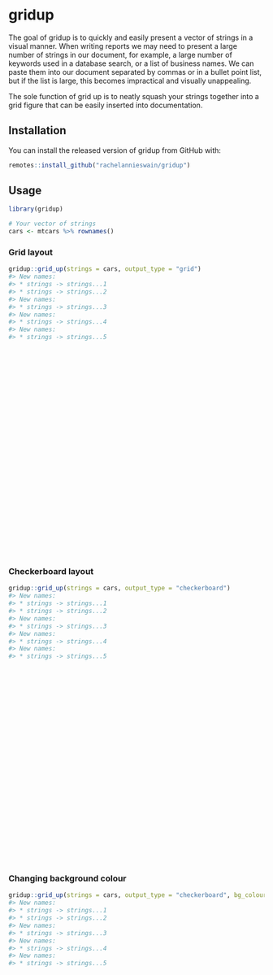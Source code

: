 
<!-- README.md is generated from README.Rmd. Please edit that file -->

# gridup

<!-- badges: start -->
<!-- badges: end -->

The goal of gridup is to quickly and easily present a vector of strings
in a visual manner. When writing reports we may need to present a large
number of strings in our document, for example, a large number of
keywords used in a database search, or a list of business names. We can
paste them into our document separated by commas or in a bullet point
list, but if the list is large, this becomes impractical and visually
unappealing.

The sole function of grid up is to neatly squash your strings together
into a grid figure that can be easily inserted into documentation.

## Installation

You can install the released version of gridup from GitHub with:

``` r
remotes::install_github("rachelannieswain/gridup")
```

## Usage

``` r
library(gridup)

# Your vector of strings
cars <- mtcars %>% rownames()
```

### Grid layout

``` r
gridup::grid_up(strings = cars, output_type = "grid")
#> New names:
#> * strings -> strings...1
#> * strings -> strings...2
#> New names:
#> * strings -> strings...3
#> New names:
#> * strings -> strings...4
#> New names:
#> * strings -> strings...5
```

<div id="eojwufiwvn" style="overflow-x:auto;overflow-y:auto;width:auto;height:auto;">
<style>@import url("https://fonts.googleapis.com/css2?family=Work+Sans:ital,wght@0,100;0,200;0,300;0,400;0,500;0,600;0,700;0,800;0,900;1,100;1,200;1,300;1,400;1,500;1,600;1,700;1,800;1,900&display=swap");
html {
  font-family: 'Work Sans', -apple-system, BlinkMacSystemFont, 'Segoe UI', Roboto, Oxygen, Ubuntu, Cantarell, 'Helvetica Neue', 'Fira Sans', 'Droid Sans', Arial, sans-serif;
}

#eojwufiwvn .gt_table {
  display: table;
  border-collapse: collapse;
  margin-left: auto;
  margin-right: auto;
  color: #333333;
  font-size: 13px;
  font-weight: normal;
  font-style: normal;
  background-color: #FFFFFF;
  width: auto;
  border-top-style: solid;
  border-top-width: 2px;
  border-top-color: #A8A8A8;
  border-right-style: none;
  border-right-width: 2px;
  border-right-color: #D3D3D3;
  border-bottom-style: solid;
  border-bottom-width: 2px;
  border-bottom-color: #A8A8A8;
  border-left-style: none;
  border-left-width: 2px;
  border-left-color: #D3D3D3;
}

#eojwufiwvn .gt_heading {
  background-color: #FFFFFF;
  text-align: center;
  border-bottom-color: #FFFFFF;
  border-left-style: none;
  border-left-width: 1px;
  border-left-color: #D3D3D3;
  border-right-style: none;
  border-right-width: 1px;
  border-right-color: #D3D3D3;
}

#eojwufiwvn .gt_title {
  color: #333333;
  font-size: 125%;
  font-weight: initial;
  padding-top: 4px;
  padding-bottom: 4px;
  border-bottom-color: #FFFFFF;
  border-bottom-width: 0;
}

#eojwufiwvn .gt_subtitle {
  color: #333333;
  font-size: 85%;
  font-weight: initial;
  padding-top: 0;
  padding-bottom: 4px;
  border-top-color: #FFFFFF;
  border-top-width: 0;
}

#eojwufiwvn .gt_bottom_border {
  border-bottom-style: solid;
  border-bottom-width: 2px;
  border-bottom-color: #D3D3D3;
}

#eojwufiwvn .gt_col_headings {
  border-top-style: solid;
  border-top-width: 2px;
  border-top-color: #D3D3D3;
  border-bottom-style: solid;
  border-bottom-width: 2px;
  border-bottom-color: #D3D3D3;
  border-left-style: none;
  border-left-width: 1px;
  border-left-color: #D3D3D3;
  border-right-style: none;
  border-right-width: 1px;
  border-right-color: #D3D3D3;
}

#eojwufiwvn .gt_col_heading {
  color: #333333;
  background-color: #FFFFFF;
  font-size: 100%;
  font-weight: normal;
  text-transform: inherit;
  border-left-style: none;
  border-left-width: 1px;
  border-left-color: #D3D3D3;
  border-right-style: none;
  border-right-width: 1px;
  border-right-color: #D3D3D3;
  vertical-align: bottom;
  padding-top: 5px;
  padding-bottom: 6px;
  padding-left: 5px;
  padding-right: 5px;
  overflow-x: hidden;
}

#eojwufiwvn .gt_column_spanner_outer {
  color: #333333;
  background-color: #FFFFFF;
  font-size: 100%;
  font-weight: normal;
  text-transform: inherit;
  padding-top: 0;
  padding-bottom: 0;
  padding-left: 4px;
  padding-right: 4px;
}

#eojwufiwvn .gt_column_spanner_outer:first-child {
  padding-left: 0;
}

#eojwufiwvn .gt_column_spanner_outer:last-child {
  padding-right: 0;
}

#eojwufiwvn .gt_column_spanner {
  border-bottom-style: solid;
  border-bottom-width: 2px;
  border-bottom-color: #D3D3D3;
  vertical-align: bottom;
  padding-top: 5px;
  padding-bottom: 6px;
  overflow-x: hidden;
  display: inline-block;
  width: 100%;
}

#eojwufiwvn .gt_group_heading {
  padding: 8px;
  color: #333333;
  background-color: #FFFFFF;
  font-size: 100%;
  font-weight: initial;
  text-transform: inherit;
  border-top-style: solid;
  border-top-width: 2px;
  border-top-color: #D3D3D3;
  border-bottom-style: solid;
  border-bottom-width: 2px;
  border-bottom-color: #D3D3D3;
  border-left-style: none;
  border-left-width: 1px;
  border-left-color: #D3D3D3;
  border-right-style: none;
  border-right-width: 1px;
  border-right-color: #D3D3D3;
  vertical-align: middle;
}

#eojwufiwvn .gt_empty_group_heading {
  padding: 0.5px;
  color: #333333;
  background-color: #FFFFFF;
  font-size: 100%;
  font-weight: initial;
  border-top-style: solid;
  border-top-width: 2px;
  border-top-color: #D3D3D3;
  border-bottom-style: solid;
  border-bottom-width: 2px;
  border-bottom-color: #D3D3D3;
  vertical-align: middle;
}

#eojwufiwvn .gt_from_md > :first-child {
  margin-top: 0;
}

#eojwufiwvn .gt_from_md > :last-child {
  margin-bottom: 0;
}

#eojwufiwvn .gt_row {
  padding-top: 20px;
  padding-bottom: 20px;
  padding-left: 5px;
  padding-right: 5px;
  margin: 10px;
  border-top-style: solid;
  border-top-width: 1px;
  border-top-color: #D3D3D3;
  border-left-style: none;
  border-left-width: 1px;
  border-left-color: #D3D3D3;
  border-right-style: none;
  border-right-width: 1px;
  border-right-color: #D3D3D3;
  vertical-align: middle;
  overflow-x: hidden;
}

#eojwufiwvn .gt_stub {
  color: #333333;
  background-color: #FFFFFF;
  font-size: 100%;
  font-weight: initial;
  text-transform: inherit;
  border-right-style: solid;
  border-right-width: 2px;
  border-right-color: #D3D3D3;
  padding-left: 12px;
}

#eojwufiwvn .gt_summary_row {
  color: #333333;
  background-color: #FFFFFF;
  text-transform: inherit;
  padding-top: 8px;
  padding-bottom: 8px;
  padding-left: 5px;
  padding-right: 5px;
}

#eojwufiwvn .gt_first_summary_row {
  padding-top: 8px;
  padding-bottom: 8px;
  padding-left: 5px;
  padding-right: 5px;
  border-top-style: solid;
  border-top-width: 2px;
  border-top-color: #D3D3D3;
}

#eojwufiwvn .gt_grand_summary_row {
  color: #333333;
  background-color: #FFFFFF;
  text-transform: inherit;
  padding-top: 8px;
  padding-bottom: 8px;
  padding-left: 5px;
  padding-right: 5px;
}

#eojwufiwvn .gt_first_grand_summary_row {
  padding-top: 8px;
  padding-bottom: 8px;
  padding-left: 5px;
  padding-right: 5px;
  border-top-style: double;
  border-top-width: 6px;
  border-top-color: #D3D3D3;
}

#eojwufiwvn .gt_striped {
  background-color: rgba(128, 128, 128, 0.05);
}

#eojwufiwvn .gt_table_body {
  border-top-style: solid;
  border-top-width: 2px;
  border-top-color: #D3D3D3;
  border-bottom-style: solid;
  border-bottom-width: 2px;
  border-bottom-color: #D3D3D3;
}

#eojwufiwvn .gt_footnotes {
  color: #333333;
  background-color: #FFFFFF;
  border-bottom-style: none;
  border-bottom-width: 2px;
  border-bottom-color: #D3D3D3;
  border-left-style: none;
  border-left-width: 2px;
  border-left-color: #D3D3D3;
  border-right-style: none;
  border-right-width: 2px;
  border-right-color: #D3D3D3;
}

#eojwufiwvn .gt_footnote {
  margin: 0px;
  font-size: 90%;
  padding: 4px;
}

#eojwufiwvn .gt_sourcenotes {
  color: #333333;
  background-color: #FFFFFF;
  border-bottom-style: none;
  border-bottom-width: 2px;
  border-bottom-color: #D3D3D3;
  border-left-style: none;
  border-left-width: 2px;
  border-left-color: #D3D3D3;
  border-right-style: none;
  border-right-width: 2px;
  border-right-color: #D3D3D3;
}

#eojwufiwvn .gt_sourcenote {
  font-size: 90%;
  padding: 4px;
}

#eojwufiwvn .gt_left {
  text-align: left;
}

#eojwufiwvn .gt_center {
  text-align: center;
}

#eojwufiwvn .gt_right {
  text-align: right;
  font-variant-numeric: tabular-nums;
}

#eojwufiwvn .gt_font_normal {
  font-weight: normal;
}

#eojwufiwvn .gt_font_bold {
  font-weight: bold;
}

#eojwufiwvn .gt_font_italic {
  font-style: italic;
}

#eojwufiwvn .gt_super {
  font-size: 65%;
}

#eojwufiwvn .gt_footnote_marks {
  font-style: italic;
  font-weight: normal;
  font-size: 65%;
}
</style>
<table class="gt_table" style="table-layout: fixed;; width: 0px">
  <colgroup>
    <col style="width:100px;"/>
    <col style="width:100px;"/>
    <col style="width:100px;"/>
    <col style="width:100px;"/>
    <col style="width:100px;"/>
  </colgroup>
  
  
  <tbody class="gt_table_body">
    <tr><td class="gt_row gt_center" style="background-color: #E5E5E5; border-left-width: 4px; border-left-style: solid; border-left-color: white; border-right-width: 4px; border-right-style: solid; border-right-color: white; border-top-width: 4px; border-top-style: solid; border-top-color: white; border-bottom-width: 4px; border-bottom-style: solid; border-bottom-color: white;">Mazda RX4</td>
<td class="gt_row gt_center" style="background-color: #E5E5E5; border-left-width: 4px; border-left-style: solid; border-left-color: white; border-right-width: 4px; border-right-style: solid; border-right-color: white; border-top-width: 4px; border-top-style: solid; border-top-color: white; border-bottom-width: 4px; border-bottom-style: solid; border-bottom-color: white;">Mazda RX4 Wag</td>
<td class="gt_row gt_center" style="background-color: #E5E5E5; border-left-width: 4px; border-left-style: solid; border-left-color: white; border-right-width: 4px; border-right-style: solid; border-right-color: white; border-top-width: 4px; border-top-style: solid; border-top-color: white; border-bottom-width: 4px; border-bottom-style: solid; border-bottom-color: white;">Datsun 710</td>
<td class="gt_row gt_center" style="background-color: #E5E5E5; border-left-width: 4px; border-left-style: solid; border-left-color: white; border-right-width: 4px; border-right-style: solid; border-right-color: white; border-top-width: 4px; border-top-style: solid; border-top-color: white; border-bottom-width: 4px; border-bottom-style: solid; border-bottom-color: white;">Hornet 4 Drive</td>
<td class="gt_row gt_center" style="background-color: #E5E5E5; border-left-width: 4px; border-left-style: solid; border-left-color: white; border-right-width: 4px; border-right-style: solid; border-right-color: white; border-top-width: 4px; border-top-style: solid; border-top-color: white; border-bottom-width: 4px; border-bottom-style: solid; border-bottom-color: white;">Hornet Sportabout</td></tr>
    <tr><td class="gt_row gt_center" style="background-color: #E5E5E5; border-left-width: 4px; border-left-style: solid; border-left-color: white; border-right-width: 4px; border-right-style: solid; border-right-color: white; border-top-width: 4px; border-top-style: solid; border-top-color: white; border-bottom-width: 4px; border-bottom-style: solid; border-bottom-color: white;">Valiant</td>
<td class="gt_row gt_center" style="background-color: #E5E5E5; border-left-width: 4px; border-left-style: solid; border-left-color: white; border-right-width: 4px; border-right-style: solid; border-right-color: white; border-top-width: 4px; border-top-style: solid; border-top-color: white; border-bottom-width: 4px; border-bottom-style: solid; border-bottom-color: white;">Duster 360</td>
<td class="gt_row gt_center" style="background-color: #E5E5E5; border-left-width: 4px; border-left-style: solid; border-left-color: white; border-right-width: 4px; border-right-style: solid; border-right-color: white; border-top-width: 4px; border-top-style: solid; border-top-color: white; border-bottom-width: 4px; border-bottom-style: solid; border-bottom-color: white;">Merc 240D</td>
<td class="gt_row gt_center" style="background-color: #E5E5E5; border-left-width: 4px; border-left-style: solid; border-left-color: white; border-right-width: 4px; border-right-style: solid; border-right-color: white; border-top-width: 4px; border-top-style: solid; border-top-color: white; border-bottom-width: 4px; border-bottom-style: solid; border-bottom-color: white;">Merc 230</td>
<td class="gt_row gt_center" style="background-color: #E5E5E5; border-left-width: 4px; border-left-style: solid; border-left-color: white; border-right-width: 4px; border-right-style: solid; border-right-color: white; border-top-width: 4px; border-top-style: solid; border-top-color: white; border-bottom-width: 4px; border-bottom-style: solid; border-bottom-color: white;">Merc 280</td></tr>
    <tr><td class="gt_row gt_center" style="background-color: #E5E5E5; border-left-width: 4px; border-left-style: solid; border-left-color: white; border-right-width: 4px; border-right-style: solid; border-right-color: white; border-top-width: 4px; border-top-style: solid; border-top-color: white; border-bottom-width: 4px; border-bottom-style: solid; border-bottom-color: white;">Merc 280C</td>
<td class="gt_row gt_center" style="background-color: #E5E5E5; border-left-width: 4px; border-left-style: solid; border-left-color: white; border-right-width: 4px; border-right-style: solid; border-right-color: white; border-top-width: 4px; border-top-style: solid; border-top-color: white; border-bottom-width: 4px; border-bottom-style: solid; border-bottom-color: white;">Merc 450SE</td>
<td class="gt_row gt_center" style="background-color: #E5E5E5; border-left-width: 4px; border-left-style: solid; border-left-color: white; border-right-width: 4px; border-right-style: solid; border-right-color: white; border-top-width: 4px; border-top-style: solid; border-top-color: white; border-bottom-width: 4px; border-bottom-style: solid; border-bottom-color: white;">Merc 450SL</td>
<td class="gt_row gt_center" style="background-color: #E5E5E5; border-left-width: 4px; border-left-style: solid; border-left-color: white; border-right-width: 4px; border-right-style: solid; border-right-color: white; border-top-width: 4px; border-top-style: solid; border-top-color: white; border-bottom-width: 4px; border-bottom-style: solid; border-bottom-color: white;">Merc 450SLC</td>
<td class="gt_row gt_center" style="background-color: #E5E5E5; border-left-width: 4px; border-left-style: solid; border-left-color: white; border-right-width: 4px; border-right-style: solid; border-right-color: white; border-top-width: 4px; border-top-style: solid; border-top-color: white; border-bottom-width: 4px; border-bottom-style: solid; border-bottom-color: white;">Cadillac Fleetwood</td></tr>
    <tr><td class="gt_row gt_center" style="background-color: #E5E5E5; border-left-width: 4px; border-left-style: solid; border-left-color: white; border-right-width: 4px; border-right-style: solid; border-right-color: white; border-top-width: 4px; border-top-style: solid; border-top-color: white; border-bottom-width: 4px; border-bottom-style: solid; border-bottom-color: white;">Lincoln Continental</td>
<td class="gt_row gt_center" style="background-color: #E5E5E5; border-left-width: 4px; border-left-style: solid; border-left-color: white; border-right-width: 4px; border-right-style: solid; border-right-color: white; border-top-width: 4px; border-top-style: solid; border-top-color: white; border-bottom-width: 4px; border-bottom-style: solid; border-bottom-color: white;">Chrysler Imperial</td>
<td class="gt_row gt_center" style="background-color: #E5E5E5; border-left-width: 4px; border-left-style: solid; border-left-color: white; border-right-width: 4px; border-right-style: solid; border-right-color: white; border-top-width: 4px; border-top-style: solid; border-top-color: white; border-bottom-width: 4px; border-bottom-style: solid; border-bottom-color: white;">Fiat 128</td>
<td class="gt_row gt_center" style="background-color: #E5E5E5; border-left-width: 4px; border-left-style: solid; border-left-color: white; border-right-width: 4px; border-right-style: solid; border-right-color: white; border-top-width: 4px; border-top-style: solid; border-top-color: white; border-bottom-width: 4px; border-bottom-style: solid; border-bottom-color: white;">Honda Civic</td>
<td class="gt_row gt_center" style="background-color: #E5E5E5; border-left-width: 4px; border-left-style: solid; border-left-color: white; border-right-width: 4px; border-right-style: solid; border-right-color: white; border-top-width: 4px; border-top-style: solid; border-top-color: white; border-bottom-width: 4px; border-bottom-style: solid; border-bottom-color: white;">Toyota Corolla</td></tr>
    <tr><td class="gt_row gt_center" style="background-color: #E5E5E5; border-left-width: 4px; border-left-style: solid; border-left-color: white; border-right-width: 4px; border-right-style: solid; border-right-color: white; border-top-width: 4px; border-top-style: solid; border-top-color: white; border-bottom-width: 4px; border-bottom-style: solid; border-bottom-color: white;">Toyota Corona</td>
<td class="gt_row gt_center" style="background-color: #E5E5E5; border-left-width: 4px; border-left-style: solid; border-left-color: white; border-right-width: 4px; border-right-style: solid; border-right-color: white; border-top-width: 4px; border-top-style: solid; border-top-color: white; border-bottom-width: 4px; border-bottom-style: solid; border-bottom-color: white;">Dodge Challenger</td>
<td class="gt_row gt_center" style="background-color: #E5E5E5; border-left-width: 4px; border-left-style: solid; border-left-color: white; border-right-width: 4px; border-right-style: solid; border-right-color: white; border-top-width: 4px; border-top-style: solid; border-top-color: white; border-bottom-width: 4px; border-bottom-style: solid; border-bottom-color: white;">AMC Javelin</td>
<td class="gt_row gt_center" style="background-color: #E5E5E5; border-left-width: 4px; border-left-style: solid; border-left-color: white; border-right-width: 4px; border-right-style: solid; border-right-color: white; border-top-width: 4px; border-top-style: solid; border-top-color: white; border-bottom-width: 4px; border-bottom-style: solid; border-bottom-color: white;">Camaro Z28</td>
<td class="gt_row gt_center" style="background-color: #E5E5E5; border-left-width: 4px; border-left-style: solid; border-left-color: white; border-right-width: 4px; border-right-style: solid; border-right-color: white; border-top-width: 4px; border-top-style: solid; border-top-color: white; border-bottom-width: 4px; border-bottom-style: solid; border-bottom-color: white;">Pontiac Firebird</td></tr>
    <tr><td class="gt_row gt_center" style="background-color: #E5E5E5; border-left-width: 4px; border-left-style: solid; border-left-color: white; border-right-width: 4px; border-right-style: solid; border-right-color: white; border-top-width: 4px; border-top-style: solid; border-top-color: white; border-bottom-width: 4px; border-bottom-style: solid; border-bottom-color: white;">Fiat X1-9</td>
<td class="gt_row gt_center" style="background-color: #E5E5E5; border-left-width: 4px; border-left-style: solid; border-left-color: white; border-right-width: 4px; border-right-style: solid; border-right-color: white; border-top-width: 4px; border-top-style: solid; border-top-color: white; border-bottom-width: 4px; border-bottom-style: solid; border-bottom-color: white;">Porsche 914-2</td>
<td class="gt_row gt_center" style="background-color: #E5E5E5; border-left-width: 4px; border-left-style: solid; border-left-color: white; border-right-width: 4px; border-right-style: solid; border-right-color: white; border-top-width: 4px; border-top-style: solid; border-top-color: white; border-bottom-width: 4px; border-bottom-style: solid; border-bottom-color: white;">Lotus Europa</td>
<td class="gt_row gt_center" style="background-color: #E5E5E5; border-left-width: 4px; border-left-style: solid; border-left-color: white; border-right-width: 4px; border-right-style: solid; border-right-color: white; border-top-width: 4px; border-top-style: solid; border-top-color: white; border-bottom-width: 4px; border-bottom-style: solid; border-bottom-color: white;">Ford Pantera L</td>
<td class="gt_row gt_center" style="background-color: #E5E5E5; border-left-width: 4px; border-left-style: solid; border-left-color: white; border-right-width: 4px; border-right-style: solid; border-right-color: white; border-top-width: 4px; border-top-style: solid; border-top-color: white; border-bottom-width: 4px; border-bottom-style: solid; border-bottom-color: white;">Ferrari Dino</td></tr>
    <tr><td class="gt_row gt_center" style="background-color: #E5E5E5; border-left-width: 4px; border-left-style: solid; border-left-color: white; border-right-width: 4px; border-right-style: solid; border-right-color: white; border-top-width: 4px; border-top-style: solid; border-top-color: white; border-bottom-width: 4px; border-bottom-style: solid; border-bottom-color: white;">Maserati Bora</td>
<td class="gt_row gt_center" style="background-color: #E5E5E5; border-left-width: 4px; border-left-style: solid; border-left-color: white; border-right-width: 4px; border-right-style: solid; border-right-color: white; border-top-width: 4px; border-top-style: solid; border-top-color: white; border-bottom-width: 4px; border-bottom-style: solid; border-bottom-color: white;">Volvo 142E</td>
<td class="gt_row gt_center" style="background-color: #E5E5E5; border-left-width: 4px; border-left-style: solid; border-left-color: white; border-right-width: 4px; border-right-style: solid; border-right-color: white; border-top-width: 4px; border-top-style: solid; border-top-color: white; border-bottom-width: 4px; border-bottom-style: solid; border-bottom-color: white;"></td>
<td class="gt_row gt_center" style="background-color: #E5E5E5; border-left-width: 4px; border-left-style: solid; border-left-color: white; border-right-width: 4px; border-right-style: solid; border-right-color: white; border-top-width: 4px; border-top-style: solid; border-top-color: white; border-bottom-width: 4px; border-bottom-style: solid; border-bottom-color: white;"></td>
<td class="gt_row gt_center" style="background-color: #E5E5E5; border-left-width: 4px; border-left-style: solid; border-left-color: white; border-right-width: 4px; border-right-style: solid; border-right-color: white; border-top-width: 4px; border-top-style: solid; border-top-color: white; border-bottom-width: 4px; border-bottom-style: solid; border-bottom-color: white;"></td></tr>
  </tbody>
  
  
</table>
</div>

### Checkerboard layout

``` r
gridup::grid_up(strings = cars, output_type = "checkerboard")
#> New names:
#> * strings -> strings...1
#> * strings -> strings...2
#> New names:
#> * strings -> strings...3
#> New names:
#> * strings -> strings...4
#> New names:
#> * strings -> strings...5
```

<div id="rnyfyynape" style="overflow-x:auto;overflow-y:auto;width:auto;height:auto;">
<style>@import url("https://fonts.googleapis.com/css2?family=Work+Sans:ital,wght@0,100;0,200;0,300;0,400;0,500;0,600;0,700;0,800;0,900;1,100;1,200;1,300;1,400;1,500;1,600;1,700;1,800;1,900&display=swap");
html {
  font-family: 'Work Sans', -apple-system, BlinkMacSystemFont, 'Segoe UI', Roboto, Oxygen, Ubuntu, Cantarell, 'Helvetica Neue', 'Fira Sans', 'Droid Sans', Arial, sans-serif;
}

#rnyfyynape .gt_table {
  display: table;
  border-collapse: collapse;
  margin-left: auto;
  margin-right: auto;
  color: #333333;
  font-size: 13px;
  font-weight: normal;
  font-style: normal;
  background-color: #FFFFFF;
  width: auto;
  border-top-style: solid;
  border-top-width: 2px;
  border-top-color: #A8A8A8;
  border-right-style: none;
  border-right-width: 2px;
  border-right-color: #D3D3D3;
  border-bottom-style: solid;
  border-bottom-width: 2px;
  border-bottom-color: #A8A8A8;
  border-left-style: none;
  border-left-width: 2px;
  border-left-color: #D3D3D3;
}

#rnyfyynape .gt_heading {
  background-color: #FFFFFF;
  text-align: center;
  border-bottom-color: #FFFFFF;
  border-left-style: none;
  border-left-width: 1px;
  border-left-color: #D3D3D3;
  border-right-style: none;
  border-right-width: 1px;
  border-right-color: #D3D3D3;
}

#rnyfyynape .gt_title {
  color: #333333;
  font-size: 125%;
  font-weight: initial;
  padding-top: 4px;
  padding-bottom: 4px;
  border-bottom-color: #FFFFFF;
  border-bottom-width: 0;
}

#rnyfyynape .gt_subtitle {
  color: #333333;
  font-size: 85%;
  font-weight: initial;
  padding-top: 0;
  padding-bottom: 4px;
  border-top-color: #FFFFFF;
  border-top-width: 0;
}

#rnyfyynape .gt_bottom_border {
  border-bottom-style: solid;
  border-bottom-width: 2px;
  border-bottom-color: #D3D3D3;
}

#rnyfyynape .gt_col_headings {
  border-top-style: solid;
  border-top-width: 2px;
  border-top-color: #D3D3D3;
  border-bottom-style: solid;
  border-bottom-width: 2px;
  border-bottom-color: #D3D3D3;
  border-left-style: none;
  border-left-width: 1px;
  border-left-color: #D3D3D3;
  border-right-style: none;
  border-right-width: 1px;
  border-right-color: #D3D3D3;
}

#rnyfyynape .gt_col_heading {
  color: #333333;
  background-color: #FFFFFF;
  font-size: 100%;
  font-weight: normal;
  text-transform: inherit;
  border-left-style: none;
  border-left-width: 1px;
  border-left-color: #D3D3D3;
  border-right-style: none;
  border-right-width: 1px;
  border-right-color: #D3D3D3;
  vertical-align: bottom;
  padding-top: 5px;
  padding-bottom: 6px;
  padding-left: 5px;
  padding-right: 5px;
  overflow-x: hidden;
}

#rnyfyynape .gt_column_spanner_outer {
  color: #333333;
  background-color: #FFFFFF;
  font-size: 100%;
  font-weight: normal;
  text-transform: inherit;
  padding-top: 0;
  padding-bottom: 0;
  padding-left: 4px;
  padding-right: 4px;
}

#rnyfyynape .gt_column_spanner_outer:first-child {
  padding-left: 0;
}

#rnyfyynape .gt_column_spanner_outer:last-child {
  padding-right: 0;
}

#rnyfyynape .gt_column_spanner {
  border-bottom-style: solid;
  border-bottom-width: 2px;
  border-bottom-color: #D3D3D3;
  vertical-align: bottom;
  padding-top: 5px;
  padding-bottom: 6px;
  overflow-x: hidden;
  display: inline-block;
  width: 100%;
}

#rnyfyynape .gt_group_heading {
  padding: 8px;
  color: #333333;
  background-color: #FFFFFF;
  font-size: 100%;
  font-weight: initial;
  text-transform: inherit;
  border-top-style: solid;
  border-top-width: 2px;
  border-top-color: #D3D3D3;
  border-bottom-style: solid;
  border-bottom-width: 2px;
  border-bottom-color: #D3D3D3;
  border-left-style: none;
  border-left-width: 1px;
  border-left-color: #D3D3D3;
  border-right-style: none;
  border-right-width: 1px;
  border-right-color: #D3D3D3;
  vertical-align: middle;
}

#rnyfyynape .gt_empty_group_heading {
  padding: 0.5px;
  color: #333333;
  background-color: #FFFFFF;
  font-size: 100%;
  font-weight: initial;
  border-top-style: solid;
  border-top-width: 2px;
  border-top-color: #D3D3D3;
  border-bottom-style: solid;
  border-bottom-width: 2px;
  border-bottom-color: #D3D3D3;
  vertical-align: middle;
}

#rnyfyynape .gt_from_md > :first-child {
  margin-top: 0;
}

#rnyfyynape .gt_from_md > :last-child {
  margin-bottom: 0;
}

#rnyfyynape .gt_row {
  padding-top: 20px;
  padding-bottom: 20px;
  padding-left: 5px;
  padding-right: 5px;
  margin: 10px;
  border-top-style: solid;
  border-top-width: 1px;
  border-top-color: #D3D3D3;
  border-left-style: none;
  border-left-width: 1px;
  border-left-color: #D3D3D3;
  border-right-style: none;
  border-right-width: 1px;
  border-right-color: #D3D3D3;
  vertical-align: middle;
  overflow-x: hidden;
}

#rnyfyynape .gt_stub {
  color: #333333;
  background-color: #FFFFFF;
  font-size: 100%;
  font-weight: initial;
  text-transform: inherit;
  border-right-style: solid;
  border-right-width: 2px;
  border-right-color: #D3D3D3;
  padding-left: 12px;
}

#rnyfyynape .gt_summary_row {
  color: #333333;
  background-color: #FFFFFF;
  text-transform: inherit;
  padding-top: 8px;
  padding-bottom: 8px;
  padding-left: 5px;
  padding-right: 5px;
}

#rnyfyynape .gt_first_summary_row {
  padding-top: 8px;
  padding-bottom: 8px;
  padding-left: 5px;
  padding-right: 5px;
  border-top-style: solid;
  border-top-width: 2px;
  border-top-color: #D3D3D3;
}

#rnyfyynape .gt_grand_summary_row {
  color: #333333;
  background-color: #FFFFFF;
  text-transform: inherit;
  padding-top: 8px;
  padding-bottom: 8px;
  padding-left: 5px;
  padding-right: 5px;
}

#rnyfyynape .gt_first_grand_summary_row {
  padding-top: 8px;
  padding-bottom: 8px;
  padding-left: 5px;
  padding-right: 5px;
  border-top-style: double;
  border-top-width: 6px;
  border-top-color: #D3D3D3;
}

#rnyfyynape .gt_striped {
  background-color: rgba(128, 128, 128, 0.05);
}

#rnyfyynape .gt_table_body {
  border-top-style: solid;
  border-top-width: 2px;
  border-top-color: #D3D3D3;
  border-bottom-style: solid;
  border-bottom-width: 2px;
  border-bottom-color: #D3D3D3;
}

#rnyfyynape .gt_footnotes {
  color: #333333;
  background-color: #FFFFFF;
  border-bottom-style: none;
  border-bottom-width: 2px;
  border-bottom-color: #D3D3D3;
  border-left-style: none;
  border-left-width: 2px;
  border-left-color: #D3D3D3;
  border-right-style: none;
  border-right-width: 2px;
  border-right-color: #D3D3D3;
}

#rnyfyynape .gt_footnote {
  margin: 0px;
  font-size: 90%;
  padding: 4px;
}

#rnyfyynape .gt_sourcenotes {
  color: #333333;
  background-color: #FFFFFF;
  border-bottom-style: none;
  border-bottom-width: 2px;
  border-bottom-color: #D3D3D3;
  border-left-style: none;
  border-left-width: 2px;
  border-left-color: #D3D3D3;
  border-right-style: none;
  border-right-width: 2px;
  border-right-color: #D3D3D3;
}

#rnyfyynape .gt_sourcenote {
  font-size: 90%;
  padding: 4px;
}

#rnyfyynape .gt_left {
  text-align: left;
}

#rnyfyynape .gt_center {
  text-align: center;
}

#rnyfyynape .gt_right {
  text-align: right;
  font-variant-numeric: tabular-nums;
}

#rnyfyynape .gt_font_normal {
  font-weight: normal;
}

#rnyfyynape .gt_font_bold {
  font-weight: bold;
}

#rnyfyynape .gt_font_italic {
  font-style: italic;
}

#rnyfyynape .gt_super {
  font-size: 65%;
}

#rnyfyynape .gt_footnote_marks {
  font-style: italic;
  font-weight: normal;
  font-size: 65%;
}
</style>
<table class="gt_table" style="table-layout: fixed;; width: 0px">
  <colgroup>
    <col style="width:100px;"/>
    <col style="width:100px;"/>
    <col style="width:100px;"/>
    <col style="width:100px;"/>
    <col style="width:100px;"/>
  </colgroup>
  
  
  <tbody class="gt_table_body">
    <tr><td class="gt_row gt_center" style="border-left-width: 1px; border-left-style: solid; border-left-color: white; border-right-width: 1px; border-right-style: solid; border-right-color: white; border-top-width: 1px; border-top-style: solid; border-top-color: white; border-bottom-width: 1px; border-bottom-style: solid; border-bottom-color: white;">Mazda RX4</td>
<td class="gt_row gt_center" style="background-color: #E5E5E5; border-left-width: 1px; border-left-style: solid; border-left-color: white; border-right-width: 1px; border-right-style: solid; border-right-color: white; border-top-width: 1px; border-top-style: solid; border-top-color: white; border-bottom-width: 1px; border-bottom-style: solid; border-bottom-color: white;">Mazda RX4 Wag</td>
<td class="gt_row gt_center" style="border-left-width: 1px; border-left-style: solid; border-left-color: white; border-right-width: 1px; border-right-style: solid; border-right-color: white; border-top-width: 1px; border-top-style: solid; border-top-color: white; border-bottom-width: 1px; border-bottom-style: solid; border-bottom-color: white;">Datsun 710</td>
<td class="gt_row gt_center" style="background-color: #E5E5E5; border-left-width: 1px; border-left-style: solid; border-left-color: white; border-right-width: 1px; border-right-style: solid; border-right-color: white; border-top-width: 1px; border-top-style: solid; border-top-color: white; border-bottom-width: 1px; border-bottom-style: solid; border-bottom-color: white;">Hornet 4 Drive</td>
<td class="gt_row gt_center" style="border-left-width: 1px; border-left-style: solid; border-left-color: white; border-right-width: 1px; border-right-style: solid; border-right-color: white; border-top-width: 1px; border-top-style: solid; border-top-color: white; border-bottom-width: 1px; border-bottom-style: solid; border-bottom-color: white;">Hornet Sportabout</td></tr>
    <tr><td class="gt_row gt_center" style="background-color: #E5E5E5; border-left-width: 1px; border-left-style: solid; border-left-color: white; border-right-width: 1px; border-right-style: solid; border-right-color: white; border-top-width: 1px; border-top-style: solid; border-top-color: white; border-bottom-width: 1px; border-bottom-style: solid; border-bottom-color: white;">Valiant</td>
<td class="gt_row gt_center" style="border-left-width: 1px; border-left-style: solid; border-left-color: white; border-right-width: 1px; border-right-style: solid; border-right-color: white; border-top-width: 1px; border-top-style: solid; border-top-color: white; border-bottom-width: 1px; border-bottom-style: solid; border-bottom-color: white;">Duster 360</td>
<td class="gt_row gt_center" style="background-color: #E5E5E5; border-left-width: 1px; border-left-style: solid; border-left-color: white; border-right-width: 1px; border-right-style: solid; border-right-color: white; border-top-width: 1px; border-top-style: solid; border-top-color: white; border-bottom-width: 1px; border-bottom-style: solid; border-bottom-color: white;">Merc 240D</td>
<td class="gt_row gt_center" style="border-left-width: 1px; border-left-style: solid; border-left-color: white; border-right-width: 1px; border-right-style: solid; border-right-color: white; border-top-width: 1px; border-top-style: solid; border-top-color: white; border-bottom-width: 1px; border-bottom-style: solid; border-bottom-color: white;">Merc 230</td>
<td class="gt_row gt_center" style="background-color: #E5E5E5; border-left-width: 1px; border-left-style: solid; border-left-color: white; border-right-width: 1px; border-right-style: solid; border-right-color: white; border-top-width: 1px; border-top-style: solid; border-top-color: white; border-bottom-width: 1px; border-bottom-style: solid; border-bottom-color: white;">Merc 280</td></tr>
    <tr><td class="gt_row gt_center" style="border-left-width: 1px; border-left-style: solid; border-left-color: white; border-right-width: 1px; border-right-style: solid; border-right-color: white; border-top-width: 1px; border-top-style: solid; border-top-color: white; border-bottom-width: 1px; border-bottom-style: solid; border-bottom-color: white;">Merc 280C</td>
<td class="gt_row gt_center" style="background-color: #E5E5E5; border-left-width: 1px; border-left-style: solid; border-left-color: white; border-right-width: 1px; border-right-style: solid; border-right-color: white; border-top-width: 1px; border-top-style: solid; border-top-color: white; border-bottom-width: 1px; border-bottom-style: solid; border-bottom-color: white;">Merc 450SE</td>
<td class="gt_row gt_center" style="border-left-width: 1px; border-left-style: solid; border-left-color: white; border-right-width: 1px; border-right-style: solid; border-right-color: white; border-top-width: 1px; border-top-style: solid; border-top-color: white; border-bottom-width: 1px; border-bottom-style: solid; border-bottom-color: white;">Merc 450SL</td>
<td class="gt_row gt_center" style="background-color: #E5E5E5; border-left-width: 1px; border-left-style: solid; border-left-color: white; border-right-width: 1px; border-right-style: solid; border-right-color: white; border-top-width: 1px; border-top-style: solid; border-top-color: white; border-bottom-width: 1px; border-bottom-style: solid; border-bottom-color: white;">Merc 450SLC</td>
<td class="gt_row gt_center" style="border-left-width: 1px; border-left-style: solid; border-left-color: white; border-right-width: 1px; border-right-style: solid; border-right-color: white; border-top-width: 1px; border-top-style: solid; border-top-color: white; border-bottom-width: 1px; border-bottom-style: solid; border-bottom-color: white;">Cadillac Fleetwood</td></tr>
    <tr><td class="gt_row gt_center" style="background-color: #E5E5E5; border-left-width: 1px; border-left-style: solid; border-left-color: white; border-right-width: 1px; border-right-style: solid; border-right-color: white; border-top-width: 1px; border-top-style: solid; border-top-color: white; border-bottom-width: 1px; border-bottom-style: solid; border-bottom-color: white;">Lincoln Continental</td>
<td class="gt_row gt_center" style="border-left-width: 1px; border-left-style: solid; border-left-color: white; border-right-width: 1px; border-right-style: solid; border-right-color: white; border-top-width: 1px; border-top-style: solid; border-top-color: white; border-bottom-width: 1px; border-bottom-style: solid; border-bottom-color: white;">Chrysler Imperial</td>
<td class="gt_row gt_center" style="background-color: #E5E5E5; border-left-width: 1px; border-left-style: solid; border-left-color: white; border-right-width: 1px; border-right-style: solid; border-right-color: white; border-top-width: 1px; border-top-style: solid; border-top-color: white; border-bottom-width: 1px; border-bottom-style: solid; border-bottom-color: white;">Fiat 128</td>
<td class="gt_row gt_center" style="border-left-width: 1px; border-left-style: solid; border-left-color: white; border-right-width: 1px; border-right-style: solid; border-right-color: white; border-top-width: 1px; border-top-style: solid; border-top-color: white; border-bottom-width: 1px; border-bottom-style: solid; border-bottom-color: white;">Honda Civic</td>
<td class="gt_row gt_center" style="background-color: #E5E5E5; border-left-width: 1px; border-left-style: solid; border-left-color: white; border-right-width: 1px; border-right-style: solid; border-right-color: white; border-top-width: 1px; border-top-style: solid; border-top-color: white; border-bottom-width: 1px; border-bottom-style: solid; border-bottom-color: white;">Toyota Corolla</td></tr>
    <tr><td class="gt_row gt_center" style="border-left-width: 1px; border-left-style: solid; border-left-color: white; border-right-width: 1px; border-right-style: solid; border-right-color: white; border-top-width: 1px; border-top-style: solid; border-top-color: white; border-bottom-width: 1px; border-bottom-style: solid; border-bottom-color: white;">Toyota Corona</td>
<td class="gt_row gt_center" style="background-color: #E5E5E5; border-left-width: 1px; border-left-style: solid; border-left-color: white; border-right-width: 1px; border-right-style: solid; border-right-color: white; border-top-width: 1px; border-top-style: solid; border-top-color: white; border-bottom-width: 1px; border-bottom-style: solid; border-bottom-color: white;">Dodge Challenger</td>
<td class="gt_row gt_center" style="border-left-width: 1px; border-left-style: solid; border-left-color: white; border-right-width: 1px; border-right-style: solid; border-right-color: white; border-top-width: 1px; border-top-style: solid; border-top-color: white; border-bottom-width: 1px; border-bottom-style: solid; border-bottom-color: white;">AMC Javelin</td>
<td class="gt_row gt_center" style="background-color: #E5E5E5; border-left-width: 1px; border-left-style: solid; border-left-color: white; border-right-width: 1px; border-right-style: solid; border-right-color: white; border-top-width: 1px; border-top-style: solid; border-top-color: white; border-bottom-width: 1px; border-bottom-style: solid; border-bottom-color: white;">Camaro Z28</td>
<td class="gt_row gt_center" style="border-left-width: 1px; border-left-style: solid; border-left-color: white; border-right-width: 1px; border-right-style: solid; border-right-color: white; border-top-width: 1px; border-top-style: solid; border-top-color: white; border-bottom-width: 1px; border-bottom-style: solid; border-bottom-color: white;">Pontiac Firebird</td></tr>
    <tr><td class="gt_row gt_center" style="background-color: #E5E5E5; border-left-width: 1px; border-left-style: solid; border-left-color: white; border-right-width: 1px; border-right-style: solid; border-right-color: white; border-top-width: 1px; border-top-style: solid; border-top-color: white; border-bottom-width: 1px; border-bottom-style: solid; border-bottom-color: white;">Fiat X1-9</td>
<td class="gt_row gt_center" style="border-left-width: 1px; border-left-style: solid; border-left-color: white; border-right-width: 1px; border-right-style: solid; border-right-color: white; border-top-width: 1px; border-top-style: solid; border-top-color: white; border-bottom-width: 1px; border-bottom-style: solid; border-bottom-color: white;">Porsche 914-2</td>
<td class="gt_row gt_center" style="background-color: #E5E5E5; border-left-width: 1px; border-left-style: solid; border-left-color: white; border-right-width: 1px; border-right-style: solid; border-right-color: white; border-top-width: 1px; border-top-style: solid; border-top-color: white; border-bottom-width: 1px; border-bottom-style: solid; border-bottom-color: white;">Lotus Europa</td>
<td class="gt_row gt_center" style="border-left-width: 1px; border-left-style: solid; border-left-color: white; border-right-width: 1px; border-right-style: solid; border-right-color: white; border-top-width: 1px; border-top-style: solid; border-top-color: white; border-bottom-width: 1px; border-bottom-style: solid; border-bottom-color: white;">Ford Pantera L</td>
<td class="gt_row gt_center" style="background-color: #E5E5E5; border-left-width: 1px; border-left-style: solid; border-left-color: white; border-right-width: 1px; border-right-style: solid; border-right-color: white; border-top-width: 1px; border-top-style: solid; border-top-color: white; border-bottom-width: 1px; border-bottom-style: solid; border-bottom-color: white;">Ferrari Dino</td></tr>
    <tr><td class="gt_row gt_center" style="border-left-width: 1px; border-left-style: solid; border-left-color: white; border-right-width: 1px; border-right-style: solid; border-right-color: white; border-top-width: 1px; border-top-style: solid; border-top-color: white; border-bottom-width: 1px; border-bottom-style: solid; border-bottom-color: white;">Maserati Bora</td>
<td class="gt_row gt_center" style="background-color: #E5E5E5; border-left-width: 1px; border-left-style: solid; border-left-color: white; border-right-width: 1px; border-right-style: solid; border-right-color: white; border-top-width: 1px; border-top-style: solid; border-top-color: white; border-bottom-width: 1px; border-bottom-style: solid; border-bottom-color: white;">Volvo 142E</td>
<td class="gt_row gt_center" style="border-left-width: 1px; border-left-style: solid; border-left-color: white; border-right-width: 1px; border-right-style: solid; border-right-color: white; border-top-width: 1px; border-top-style: solid; border-top-color: white; border-bottom-width: 1px; border-bottom-style: solid; border-bottom-color: white;"></td>
<td class="gt_row gt_center" style="background-color: #E5E5E5; border-left-width: 1px; border-left-style: solid; border-left-color: white; border-right-width: 1px; border-right-style: solid; border-right-color: white; border-top-width: 1px; border-top-style: solid; border-top-color: white; border-bottom-width: 1px; border-bottom-style: solid; border-bottom-color: white;"></td>
<td class="gt_row gt_center" style="border-left-width: 1px; border-left-style: solid; border-left-color: white; border-right-width: 1px; border-right-style: solid; border-right-color: white; border-top-width: 1px; border-top-style: solid; border-top-color: white; border-bottom-width: 1px; border-bottom-style: solid; border-bottom-color: white;"></td></tr>
  </tbody>
  
  
</table>
</div>

### Changing background colour

``` r
gridup::grid_up(strings = cars, output_type = "checkerboard", bg_colour = "goldenrod")
#> New names:
#> * strings -> strings...1
#> * strings -> strings...2
#> New names:
#> * strings -> strings...3
#> New names:
#> * strings -> strings...4
#> New names:
#> * strings -> strings...5
```

<div id="hhvdfcyetj" style="overflow-x:auto;overflow-y:auto;width:auto;height:auto;">
<style>@import url("https://fonts.googleapis.com/css2?family=Work+Sans:ital,wght@0,100;0,200;0,300;0,400;0,500;0,600;0,700;0,800;0,900;1,100;1,200;1,300;1,400;1,500;1,600;1,700;1,800;1,900&display=swap");
html {
  font-family: 'Work Sans', -apple-system, BlinkMacSystemFont, 'Segoe UI', Roboto, Oxygen, Ubuntu, Cantarell, 'Helvetica Neue', 'Fira Sans', 'Droid Sans', Arial, sans-serif;
}

#hhvdfcyetj .gt_table {
  display: table;
  border-collapse: collapse;
  margin-left: auto;
  margin-right: auto;
  color: #333333;
  font-size: 13px;
  font-weight: normal;
  font-style: normal;
  background-color: #FFFFFF;
  width: auto;
  border-top-style: solid;
  border-top-width: 2px;
  border-top-color: #A8A8A8;
  border-right-style: none;
  border-right-width: 2px;
  border-right-color: #D3D3D3;
  border-bottom-style: solid;
  border-bottom-width: 2px;
  border-bottom-color: #A8A8A8;
  border-left-style: none;
  border-left-width: 2px;
  border-left-color: #D3D3D3;
}

#hhvdfcyetj .gt_heading {
  background-color: #FFFFFF;
  text-align: center;
  border-bottom-color: #FFFFFF;
  border-left-style: none;
  border-left-width: 1px;
  border-left-color: #D3D3D3;
  border-right-style: none;
  border-right-width: 1px;
  border-right-color: #D3D3D3;
}

#hhvdfcyetj .gt_title {
  color: #333333;
  font-size: 125%;
  font-weight: initial;
  padding-top: 4px;
  padding-bottom: 4px;
  border-bottom-color: #FFFFFF;
  border-bottom-width: 0;
}

#hhvdfcyetj .gt_subtitle {
  color: #333333;
  font-size: 85%;
  font-weight: initial;
  padding-top: 0;
  padding-bottom: 4px;
  border-top-color: #FFFFFF;
  border-top-width: 0;
}

#hhvdfcyetj .gt_bottom_border {
  border-bottom-style: solid;
  border-bottom-width: 2px;
  border-bottom-color: #D3D3D3;
}

#hhvdfcyetj .gt_col_headings {
  border-top-style: solid;
  border-top-width: 2px;
  border-top-color: #D3D3D3;
  border-bottom-style: solid;
  border-bottom-width: 2px;
  border-bottom-color: #D3D3D3;
  border-left-style: none;
  border-left-width: 1px;
  border-left-color: #D3D3D3;
  border-right-style: none;
  border-right-width: 1px;
  border-right-color: #D3D3D3;
}

#hhvdfcyetj .gt_col_heading {
  color: #333333;
  background-color: #FFFFFF;
  font-size: 100%;
  font-weight: normal;
  text-transform: inherit;
  border-left-style: none;
  border-left-width: 1px;
  border-left-color: #D3D3D3;
  border-right-style: none;
  border-right-width: 1px;
  border-right-color: #D3D3D3;
  vertical-align: bottom;
  padding-top: 5px;
  padding-bottom: 6px;
  padding-left: 5px;
  padding-right: 5px;
  overflow-x: hidden;
}

#hhvdfcyetj .gt_column_spanner_outer {
  color: #333333;
  background-color: #FFFFFF;
  font-size: 100%;
  font-weight: normal;
  text-transform: inherit;
  padding-top: 0;
  padding-bottom: 0;
  padding-left: 4px;
  padding-right: 4px;
}

#hhvdfcyetj .gt_column_spanner_outer:first-child {
  padding-left: 0;
}

#hhvdfcyetj .gt_column_spanner_outer:last-child {
  padding-right: 0;
}

#hhvdfcyetj .gt_column_spanner {
  border-bottom-style: solid;
  border-bottom-width: 2px;
  border-bottom-color: #D3D3D3;
  vertical-align: bottom;
  padding-top: 5px;
  padding-bottom: 6px;
  overflow-x: hidden;
  display: inline-block;
  width: 100%;
}

#hhvdfcyetj .gt_group_heading {
  padding: 8px;
  color: #333333;
  background-color: #FFFFFF;
  font-size: 100%;
  font-weight: initial;
  text-transform: inherit;
  border-top-style: solid;
  border-top-width: 2px;
  border-top-color: #D3D3D3;
  border-bottom-style: solid;
  border-bottom-width: 2px;
  border-bottom-color: #D3D3D3;
  border-left-style: none;
  border-left-width: 1px;
  border-left-color: #D3D3D3;
  border-right-style: none;
  border-right-width: 1px;
  border-right-color: #D3D3D3;
  vertical-align: middle;
}

#hhvdfcyetj .gt_empty_group_heading {
  padding: 0.5px;
  color: #333333;
  background-color: #FFFFFF;
  font-size: 100%;
  font-weight: initial;
  border-top-style: solid;
  border-top-width: 2px;
  border-top-color: #D3D3D3;
  border-bottom-style: solid;
  border-bottom-width: 2px;
  border-bottom-color: #D3D3D3;
  vertical-align: middle;
}

#hhvdfcyetj .gt_from_md > :first-child {
  margin-top: 0;
}

#hhvdfcyetj .gt_from_md > :last-child {
  margin-bottom: 0;
}

#hhvdfcyetj .gt_row {
  padding-top: 20px;
  padding-bottom: 20px;
  padding-left: 5px;
  padding-right: 5px;
  margin: 10px;
  border-top-style: solid;
  border-top-width: 1px;
  border-top-color: #D3D3D3;
  border-left-style: none;
  border-left-width: 1px;
  border-left-color: #D3D3D3;
  border-right-style: none;
  border-right-width: 1px;
  border-right-color: #D3D3D3;
  vertical-align: middle;
  overflow-x: hidden;
}

#hhvdfcyetj .gt_stub {
  color: #333333;
  background-color: #FFFFFF;
  font-size: 100%;
  font-weight: initial;
  text-transform: inherit;
  border-right-style: solid;
  border-right-width: 2px;
  border-right-color: #D3D3D3;
  padding-left: 12px;
}

#hhvdfcyetj .gt_summary_row {
  color: #333333;
  background-color: #FFFFFF;
  text-transform: inherit;
  padding-top: 8px;
  padding-bottom: 8px;
  padding-left: 5px;
  padding-right: 5px;
}

#hhvdfcyetj .gt_first_summary_row {
  padding-top: 8px;
  padding-bottom: 8px;
  padding-left: 5px;
  padding-right: 5px;
  border-top-style: solid;
  border-top-width: 2px;
  border-top-color: #D3D3D3;
}

#hhvdfcyetj .gt_grand_summary_row {
  color: #333333;
  background-color: #FFFFFF;
  text-transform: inherit;
  padding-top: 8px;
  padding-bottom: 8px;
  padding-left: 5px;
  padding-right: 5px;
}

#hhvdfcyetj .gt_first_grand_summary_row {
  padding-top: 8px;
  padding-bottom: 8px;
  padding-left: 5px;
  padding-right: 5px;
  border-top-style: double;
  border-top-width: 6px;
  border-top-color: #D3D3D3;
}

#hhvdfcyetj .gt_striped {
  background-color: rgba(128, 128, 128, 0.05);
}

#hhvdfcyetj .gt_table_body {
  border-top-style: solid;
  border-top-width: 2px;
  border-top-color: #D3D3D3;
  border-bottom-style: solid;
  border-bottom-width: 2px;
  border-bottom-color: #D3D3D3;
}

#hhvdfcyetj .gt_footnotes {
  color: #333333;
  background-color: #FFFFFF;
  border-bottom-style: none;
  border-bottom-width: 2px;
  border-bottom-color: #D3D3D3;
  border-left-style: none;
  border-left-width: 2px;
  border-left-color: #D3D3D3;
  border-right-style: none;
  border-right-width: 2px;
  border-right-color: #D3D3D3;
}

#hhvdfcyetj .gt_footnote {
  margin: 0px;
  font-size: 90%;
  padding: 4px;
}

#hhvdfcyetj .gt_sourcenotes {
  color: #333333;
  background-color: #FFFFFF;
  border-bottom-style: none;
  border-bottom-width: 2px;
  border-bottom-color: #D3D3D3;
  border-left-style: none;
  border-left-width: 2px;
  border-left-color: #D3D3D3;
  border-right-style: none;
  border-right-width: 2px;
  border-right-color: #D3D3D3;
}

#hhvdfcyetj .gt_sourcenote {
  font-size: 90%;
  padding: 4px;
}

#hhvdfcyetj .gt_left {
  text-align: left;
}

#hhvdfcyetj .gt_center {
  text-align: center;
}

#hhvdfcyetj .gt_right {
  text-align: right;
  font-variant-numeric: tabular-nums;
}

#hhvdfcyetj .gt_font_normal {
  font-weight: normal;
}

#hhvdfcyetj .gt_font_bold {
  font-weight: bold;
}

#hhvdfcyetj .gt_font_italic {
  font-style: italic;
}

#hhvdfcyetj .gt_super {
  font-size: 65%;
}

#hhvdfcyetj .gt_footnote_marks {
  font-style: italic;
  font-weight: normal;
  font-size: 65%;
}
</style>
<table class="gt_table" style="table-layout: fixed;; width: 0px">
  <colgroup>
    <col style="width:100px;"/>
    <col style="width:100px;"/>
    <col style="width:100px;"/>
    <col style="width:100px;"/>
    <col style="width:100px;"/>
  </colgroup>
  
  
  <tbody class="gt_table_body">
    <tr><td class="gt_row gt_center" style="border-left-width: 1px; border-left-style: solid; border-left-color: white; border-right-width: 1px; border-right-style: solid; border-right-color: white; border-top-width: 1px; border-top-style: solid; border-top-color: white; border-bottom-width: 1px; border-bottom-style: solid; border-bottom-color: white;">Mazda RX4</td>
<td class="gt_row gt_center" style="background-color: #DAA520; border-left-width: 1px; border-left-style: solid; border-left-color: white; border-right-width: 1px; border-right-style: solid; border-right-color: white; border-top-width: 1px; border-top-style: solid; border-top-color: white; border-bottom-width: 1px; border-bottom-style: solid; border-bottom-color: white;">Mazda RX4 Wag</td>
<td class="gt_row gt_center" style="border-left-width: 1px; border-left-style: solid; border-left-color: white; border-right-width: 1px; border-right-style: solid; border-right-color: white; border-top-width: 1px; border-top-style: solid; border-top-color: white; border-bottom-width: 1px; border-bottom-style: solid; border-bottom-color: white;">Datsun 710</td>
<td class="gt_row gt_center" style="background-color: #DAA520; border-left-width: 1px; border-left-style: solid; border-left-color: white; border-right-width: 1px; border-right-style: solid; border-right-color: white; border-top-width: 1px; border-top-style: solid; border-top-color: white; border-bottom-width: 1px; border-bottom-style: solid; border-bottom-color: white;">Hornet 4 Drive</td>
<td class="gt_row gt_center" style="border-left-width: 1px; border-left-style: solid; border-left-color: white; border-right-width: 1px; border-right-style: solid; border-right-color: white; border-top-width: 1px; border-top-style: solid; border-top-color: white; border-bottom-width: 1px; border-bottom-style: solid; border-bottom-color: white;">Hornet Sportabout</td></tr>
    <tr><td class="gt_row gt_center" style="background-color: #DAA520; border-left-width: 1px; border-left-style: solid; border-left-color: white; border-right-width: 1px; border-right-style: solid; border-right-color: white; border-top-width: 1px; border-top-style: solid; border-top-color: white; border-bottom-width: 1px; border-bottom-style: solid; border-bottom-color: white;">Valiant</td>
<td class="gt_row gt_center" style="border-left-width: 1px; border-left-style: solid; border-left-color: white; border-right-width: 1px; border-right-style: solid; border-right-color: white; border-top-width: 1px; border-top-style: solid; border-top-color: white; border-bottom-width: 1px; border-bottom-style: solid; border-bottom-color: white;">Duster 360</td>
<td class="gt_row gt_center" style="background-color: #DAA520; border-left-width: 1px; border-left-style: solid; border-left-color: white; border-right-width: 1px; border-right-style: solid; border-right-color: white; border-top-width: 1px; border-top-style: solid; border-top-color: white; border-bottom-width: 1px; border-bottom-style: solid; border-bottom-color: white;">Merc 240D</td>
<td class="gt_row gt_center" style="border-left-width: 1px; border-left-style: solid; border-left-color: white; border-right-width: 1px; border-right-style: solid; border-right-color: white; border-top-width: 1px; border-top-style: solid; border-top-color: white; border-bottom-width: 1px; border-bottom-style: solid; border-bottom-color: white;">Merc 230</td>
<td class="gt_row gt_center" style="background-color: #DAA520; border-left-width: 1px; border-left-style: solid; border-left-color: white; border-right-width: 1px; border-right-style: solid; border-right-color: white; border-top-width: 1px; border-top-style: solid; border-top-color: white; border-bottom-width: 1px; border-bottom-style: solid; border-bottom-color: white;">Merc 280</td></tr>
    <tr><td class="gt_row gt_center" style="border-left-width: 1px; border-left-style: solid; border-left-color: white; border-right-width: 1px; border-right-style: solid; border-right-color: white; border-top-width: 1px; border-top-style: solid; border-top-color: white; border-bottom-width: 1px; border-bottom-style: solid; border-bottom-color: white;">Merc 280C</td>
<td class="gt_row gt_center" style="background-color: #DAA520; border-left-width: 1px; border-left-style: solid; border-left-color: white; border-right-width: 1px; border-right-style: solid; border-right-color: white; border-top-width: 1px; border-top-style: solid; border-top-color: white; border-bottom-width: 1px; border-bottom-style: solid; border-bottom-color: white;">Merc 450SE</td>
<td class="gt_row gt_center" style="border-left-width: 1px; border-left-style: solid; border-left-color: white; border-right-width: 1px; border-right-style: solid; border-right-color: white; border-top-width: 1px; border-top-style: solid; border-top-color: white; border-bottom-width: 1px; border-bottom-style: solid; border-bottom-color: white;">Merc 450SL</td>
<td class="gt_row gt_center" style="background-color: #DAA520; border-left-width: 1px; border-left-style: solid; border-left-color: white; border-right-width: 1px; border-right-style: solid; border-right-color: white; border-top-width: 1px; border-top-style: solid; border-top-color: white; border-bottom-width: 1px; border-bottom-style: solid; border-bottom-color: white;">Merc 450SLC</td>
<td class="gt_row gt_center" style="border-left-width: 1px; border-left-style: solid; border-left-color: white; border-right-width: 1px; border-right-style: solid; border-right-color: white; border-top-width: 1px; border-top-style: solid; border-top-color: white; border-bottom-width: 1px; border-bottom-style: solid; border-bottom-color: white;">Cadillac Fleetwood</td></tr>
    <tr><td class="gt_row gt_center" style="background-color: #DAA520; border-left-width: 1px; border-left-style: solid; border-left-color: white; border-right-width: 1px; border-right-style: solid; border-right-color: white; border-top-width: 1px; border-top-style: solid; border-top-color: white; border-bottom-width: 1px; border-bottom-style: solid; border-bottom-color: white;">Lincoln Continental</td>
<td class="gt_row gt_center" style="border-left-width: 1px; border-left-style: solid; border-left-color: white; border-right-width: 1px; border-right-style: solid; border-right-color: white; border-top-width: 1px; border-top-style: solid; border-top-color: white; border-bottom-width: 1px; border-bottom-style: solid; border-bottom-color: white;">Chrysler Imperial</td>
<td class="gt_row gt_center" style="background-color: #DAA520; border-left-width: 1px; border-left-style: solid; border-left-color: white; border-right-width: 1px; border-right-style: solid; border-right-color: white; border-top-width: 1px; border-top-style: solid; border-top-color: white; border-bottom-width: 1px; border-bottom-style: solid; border-bottom-color: white;">Fiat 128</td>
<td class="gt_row gt_center" style="border-left-width: 1px; border-left-style: solid; border-left-color: white; border-right-width: 1px; border-right-style: solid; border-right-color: white; border-top-width: 1px; border-top-style: solid; border-top-color: white; border-bottom-width: 1px; border-bottom-style: solid; border-bottom-color: white;">Honda Civic</td>
<td class="gt_row gt_center" style="background-color: #DAA520; border-left-width: 1px; border-left-style: solid; border-left-color: white; border-right-width: 1px; border-right-style: solid; border-right-color: white; border-top-width: 1px; border-top-style: solid; border-top-color: white; border-bottom-width: 1px; border-bottom-style: solid; border-bottom-color: white;">Toyota Corolla</td></tr>
    <tr><td class="gt_row gt_center" style="border-left-width: 1px; border-left-style: solid; border-left-color: white; border-right-width: 1px; border-right-style: solid; border-right-color: white; border-top-width: 1px; border-top-style: solid; border-top-color: white; border-bottom-width: 1px; border-bottom-style: solid; border-bottom-color: white;">Toyota Corona</td>
<td class="gt_row gt_center" style="background-color: #DAA520; border-left-width: 1px; border-left-style: solid; border-left-color: white; border-right-width: 1px; border-right-style: solid; border-right-color: white; border-top-width: 1px; border-top-style: solid; border-top-color: white; border-bottom-width: 1px; border-bottom-style: solid; border-bottom-color: white;">Dodge Challenger</td>
<td class="gt_row gt_center" style="border-left-width: 1px; border-left-style: solid; border-left-color: white; border-right-width: 1px; border-right-style: solid; border-right-color: white; border-top-width: 1px; border-top-style: solid; border-top-color: white; border-bottom-width: 1px; border-bottom-style: solid; border-bottom-color: white;">AMC Javelin</td>
<td class="gt_row gt_center" style="background-color: #DAA520; border-left-width: 1px; border-left-style: solid; border-left-color: white; border-right-width: 1px; border-right-style: solid; border-right-color: white; border-top-width: 1px; border-top-style: solid; border-top-color: white; border-bottom-width: 1px; border-bottom-style: solid; border-bottom-color: white;">Camaro Z28</td>
<td class="gt_row gt_center" style="border-left-width: 1px; border-left-style: solid; border-left-color: white; border-right-width: 1px; border-right-style: solid; border-right-color: white; border-top-width: 1px; border-top-style: solid; border-top-color: white; border-bottom-width: 1px; border-bottom-style: solid; border-bottom-color: white;">Pontiac Firebird</td></tr>
    <tr><td class="gt_row gt_center" style="background-color: #DAA520; border-left-width: 1px; border-left-style: solid; border-left-color: white; border-right-width: 1px; border-right-style: solid; border-right-color: white; border-top-width: 1px; border-top-style: solid; border-top-color: white; border-bottom-width: 1px; border-bottom-style: solid; border-bottom-color: white;">Fiat X1-9</td>
<td class="gt_row gt_center" style="border-left-width: 1px; border-left-style: solid; border-left-color: white; border-right-width: 1px; border-right-style: solid; border-right-color: white; border-top-width: 1px; border-top-style: solid; border-top-color: white; border-bottom-width: 1px; border-bottom-style: solid; border-bottom-color: white;">Porsche 914-2</td>
<td class="gt_row gt_center" style="background-color: #DAA520; border-left-width: 1px; border-left-style: solid; border-left-color: white; border-right-width: 1px; border-right-style: solid; border-right-color: white; border-top-width: 1px; border-top-style: solid; border-top-color: white; border-bottom-width: 1px; border-bottom-style: solid; border-bottom-color: white;">Lotus Europa</td>
<td class="gt_row gt_center" style="border-left-width: 1px; border-left-style: solid; border-left-color: white; border-right-width: 1px; border-right-style: solid; border-right-color: white; border-top-width: 1px; border-top-style: solid; border-top-color: white; border-bottom-width: 1px; border-bottom-style: solid; border-bottom-color: white;">Ford Pantera L</td>
<td class="gt_row gt_center" style="background-color: #DAA520; border-left-width: 1px; border-left-style: solid; border-left-color: white; border-right-width: 1px; border-right-style: solid; border-right-color: white; border-top-width: 1px; border-top-style: solid; border-top-color: white; border-bottom-width: 1px; border-bottom-style: solid; border-bottom-color: white;">Ferrari Dino</td></tr>
    <tr><td class="gt_row gt_center" style="border-left-width: 1px; border-left-style: solid; border-left-color: white; border-right-width: 1px; border-right-style: solid; border-right-color: white; border-top-width: 1px; border-top-style: solid; border-top-color: white; border-bottom-width: 1px; border-bottom-style: solid; border-bottom-color: white;">Maserati Bora</td>
<td class="gt_row gt_center" style="background-color: #DAA520; border-left-width: 1px; border-left-style: solid; border-left-color: white; border-right-width: 1px; border-right-style: solid; border-right-color: white; border-top-width: 1px; border-top-style: solid; border-top-color: white; border-bottom-width: 1px; border-bottom-style: solid; border-bottom-color: white;">Volvo 142E</td>
<td class="gt_row gt_center" style="border-left-width: 1px; border-left-style: solid; border-left-color: white; border-right-width: 1px; border-right-style: solid; border-right-color: white; border-top-width: 1px; border-top-style: solid; border-top-color: white; border-bottom-width: 1px; border-bottom-style: solid; border-bottom-color: white;"></td>
<td class="gt_row gt_center" style="background-color: #DAA520; border-left-width: 1px; border-left-style: solid; border-left-color: white; border-right-width: 1px; border-right-style: solid; border-right-color: white; border-top-width: 1px; border-top-style: solid; border-top-color: white; border-bottom-width: 1px; border-bottom-style: solid; border-bottom-color: white;"></td>
<td class="gt_row gt_center" style="border-left-width: 1px; border-left-style: solid; border-left-color: white; border-right-width: 1px; border-right-style: solid; border-right-color: white; border-top-width: 1px; border-top-style: solid; border-top-color: white; border-bottom-width: 1px; border-bottom-style: solid; border-bottom-color: white;"></td></tr>
  </tbody>
  
  
</table>
</div>
